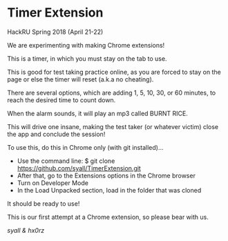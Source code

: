 # Timer Extension
HackRU Spring 2018 (April 21-22)

We are experimenting with making Chrome extensions!

This is a timer, in which you must stay on the tab to use.

This is good for test taking practice online, as you are forced to stay on the page or else the timer will reset (a.k.a no cheating).

There are several options, which are adding 1, 5, 10, 30, or 60 minutes, to reach the desired time to count down.

When the alarm sounds, it will play an mp3 called BURNT RICE.

This will drive one insane, making the test taker (or whatever victim) close the app and conclude the session!

To use this, do this in Chrome only (with git installed)...
- Use the command line: 
$ git clone https://github.com/syall/TimerExtension.git
- After that, go to the Extensions options in the Chrome browser
- Turn on Developer Mode
- In the Load Unpacked section, load in the folder that was cloned

It should be ready to use!

This is our first attempt at a Chrome extension, so please bear with us.

*syall & hx0rz*
